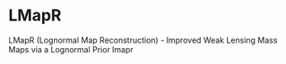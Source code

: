 # LMapR
LMapR (Lognormal Map Reconstruction) - Improved Weak Lensing Mass Maps via a Lognormal Prior
lmapr
